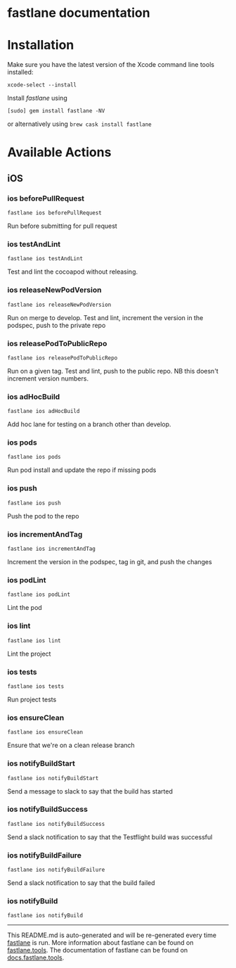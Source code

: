 fastlane documentation
================
# Installation

Make sure you have the latest version of the Xcode command line tools installed:

```
xcode-select --install
```

Install _fastlane_ using
```
[sudo] gem install fastlane -NV
```
or alternatively using `brew cask install fastlane`

# Available Actions
## iOS
### ios beforePullRequest
```
fastlane ios beforePullRequest
```
Run before submitting for pull request
### ios testAndLint
```
fastlane ios testAndLint
```
Test and lint the cocoapod without releasing.
### ios releaseNewPodVersion
```
fastlane ios releaseNewPodVersion
```
Run on merge to develop. Test and lint, increment the version in the podspec, push to the private repo
### ios releasePodToPublicRepo
```
fastlane ios releasePodToPublicRepo
```
Run on a given tag. Test and lint, push to the public repo. NB this doesn't increment version numbers.
### ios adHocBuild
```
fastlane ios adHocBuild
```
Add hoc lane for testing on a branch other than develop.
### ios pods
```
fastlane ios pods
```
Run pod install and update the repo if missing pods
### ios push
```
fastlane ios push
```
Push the pod to the repo
### ios incrementAndTag
```
fastlane ios incrementAndTag
```
Increment the version in the podspec, tag in git, and push the changes
### ios podLint
```
fastlane ios podLint
```
Lint the pod
### ios lint
```
fastlane ios lint
```
Lint the project
### ios tests
```
fastlane ios tests
```
Run project tests
### ios ensureClean
```
fastlane ios ensureClean
```
Ensure that we're on a clean release branch
### ios notifyBuildStart
```
fastlane ios notifyBuildStart
```
Send a message to slack to say that the build has started
### ios notifyBuildSuccess
```
fastlane ios notifyBuildSuccess
```
Send a slack notification to say that the Testflight build was successful
### ios notifyBuildFailure
```
fastlane ios notifyBuildFailure
```
Send a slack notification to say that the build failed
### ios notifyBuild
```
fastlane ios notifyBuild
```


----

This README.md is auto-generated and will be re-generated every time [fastlane](https://fastlane.tools) is run.
More information about fastlane can be found on [fastlane.tools](https://fastlane.tools).
The documentation of fastlane can be found on [docs.fastlane.tools](https://docs.fastlane.tools).
